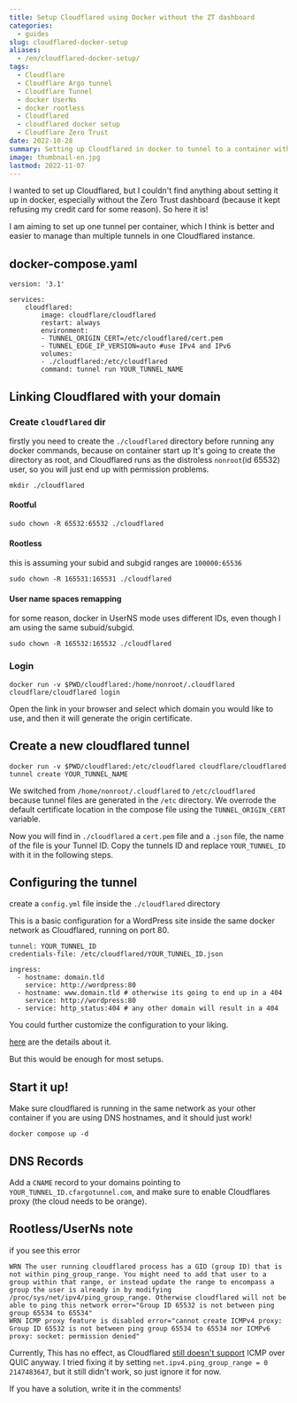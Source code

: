 ```yaml
---
title: Setup Cloudflared using Docker without the ZT dashboard
categories:
  - guides
slug: cloudflared-docker-setup
aliases:
  - /en/cloudflared-docker-setup/
tags:
  - Cloudflare
  - Cloudflare Argo tunnel
  - Cloudflare Tunnel
  - docker UserNs
  - docker rootless
  - Cloudflared
  - cloudflared docker setup
  - Cloudflare Zero Trust
date: 2022-10-28
summary: Setting up Cloudflared in docker to tunnel to a container without expoing the server.
image: thumbnail-en.jpg
lastmod: 2022-11-07
---
```


I wanted to set up Cloudflared, but I couldn't find anything about setting it up in docker, especially without the Zero Trust dashboard (because it kept refusing my credit card for some reason).
So here it is!

I am aiming to set up one tunnel per container, which I think is better and easier to manage than multiple tunnels in one Cloudflared instance.

## docker-compose.yaml
```
version: '3.1'

services:
    cloudflared:
        image: cloudflare/cloudflared
        restart: always
        environment:
        - TUNNEL_ORIGIN_CERT=/etc/cloudflared/cert.pem
        - TUNNEL_EDGE_IP_VERSION=auto #use IPv4 and IPv6
        volumes:
        - ./cloudflared:/etc/cloudflared
        command: tunnel run YOUR_TUNNEL_NAME
```

## Linking Cloudflared with your domain

### Create `cloudflared` dir
firstly you need to create the `./cloudflared` directory before running any docker commands, because on container start up It's going to create the directory as root, and Cloudflared runs as the distroless `nonroot`(id 65532) user, so you will just end up with permission problems.

```
mkdir ./cloudflared
```

#### Rootful
```
sudo chown -R 65532:65532 ./cloudflared
```

#### Rootless
this is assuming your subid and subgid ranges are `100000:65536`
```
sudo chown -R 165531:165531 ./cloudflared
```

#### User name spaces remapping
for some reason, docker in UserNS mode uses different IDs, even though I am using the same subuid/subgid.
```
sudo chown -R 165532:165532 ./cloudflared
```

### Login

```
docker run -v $PWD/cloudflared:/home/nonroot/.cloudflared cloudflare/cloudflared login
```
Open the link in your browser and select which domain you would like to use, and then it will generate the origin certificate.

## Create a new cloudflared tunnel

```
docker run -v $PWD/cloudflared:/etc/cloudflared cloudflare/cloudflared tunnel create YOUR_TUNNEL_NAME
```
We switched from `/home/nonroot/.cloudflared` to `/etc/cloudflared` because tunnel files are generated in the `/etc` directory.
We overrode the default certificate location in the compose file using the `TUNNEL_ORIGIN_CERT` variable.

Now you will find in `./cloudflared` a `cert.pem` file and a `.json` file, the name of the file is your Tunnel ID.
Copy the tunnels ID and replace `YOUR_TUNNEL_ID` with it in the following steps.

## Configuring the tunnel

create a `config.yml` file inside the `./cloudflared` directory

This is a basic configuration for a WordPress site inside the same docker network as Cloudflared, running on port 80.

```
tunnel: YOUR_TUNNEL_ID
credentials-file: /etc/cloudflared/YOUR_TUNNEL_ID.json

ingress:
  - hostname: domain.tld
    service: http://wordpress:80
  - hostname: www.domain.tld # otherwise its going to end up in a 404
    service: http://wordpress:80
  - service: http_status:404 # any other domain will result in a 404
```

You could further customize the configuration to your liking.

[here](https://developers.cloudflare.com/cloudflare-one/connections/connect-apps/install-and-setup/tunnel-guide/local/local-management/) are the details about it.

But this would be enough for most setups.

## Start it up!
Make sure cloudflared is running in the same network as your other container if you are using DNS hostnames, and it should just work!

```
docker compose up -d
```

## DNS Records

Add a `CNAME` record to your domains pointing to `YOUR_TUNNEL_ID.cfargotunnel.com`, and make sure to enable Cloudflares proxy (the cloud needs to be orange).

## Rootless/UserNs note

if you see this error
```
WRN The user running cloudflared process has a GID (group ID) that is not within ping_group_range. You might need to add that user to a group within that range, or instead update the range to encompass a group the user is already in by modifying /proc/sys/net/ipv4/ping_group_range. Otherwise cloudflared will not be able to ping this network error="Group ID 65532 is not between ping group 65534 to 65534"
WRN ICMP proxy feature is disabled error="cannot create ICMPv4 proxy: Group ID 65532 is not between ping group 65534 to 65534 nor ICMPv6 proxy: socket: permission denied"

```
Currently, This has no effect, as Cloudflared [still doesn't support](https://github.com/cloudflare/cloudflared/issues/726) ICMP over QUIC anyway.
I tried fixing it by setting `net.ipv4.ping_group_range = 0 2147483647`, but it still didn't work, so just ignore it for now.

If you have a solution, write it in the comments!